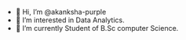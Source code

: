 - 👋 Hi, I’m @akanksha-purple
- 👀 I’m interested in Data Analytics.
- 🌱 I’m currently Student of B.Sc computer Science.
<!---
akanksha-purple/akanksha-purple is a ✨ special ✨ repository because its `README.md` (this file) appears on your GitHub profile.
You can click the Preview link to take a look at your changes.
--->
